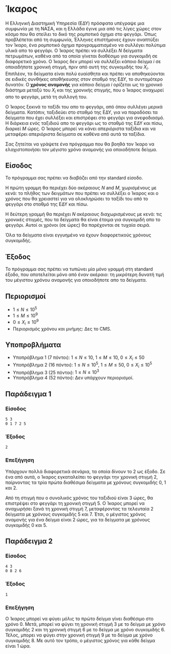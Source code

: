 # Ίκαρος
Η Ελληνική Διαστημική Υπηρεσία (ΕΔΥ) πρόσφατα υπέγραψε μια συμφωνία με τη ΝΑΣΑ, και η Ελλάδα έγινε μια από τις λίγες χώρες στον κόσμο που θα στείλει το δικό της ρομποτικό όχημα στο φεγγάρι.
Όπως προβλέπεται από τη συμφωνία, Έλληνες επιστήμονες έχουν αναπτύξει τον Ίκαρο, ένα ρομποτικό όχημα προγραμματισμένο να συλλέγει πολύτιμα υλικά απο το φεγγάρι.
Ο Ίκαρος πρέπει να συλλέξει $N$ δείγματα πετρωμάτων, καθένα από τα οποία γίνεται διαθέσιμο για συγκομιδή σε διαφορετικό χρόνο.
Ο Ίκαρος δεν μπορεί να συλλέξει κάποιο δείγμα $i$ σε οποιαδήποτε χρονική στιγμή, πριν από αυτή της συγκομιδής του $X_i$.
Επιπλέον, τα δείγματα είναι πολύ ευαίσθητα και πρέπει να αποθηκεύονται σε ειδικές συνθήκες αποθήκευσης στον σταθμό της ΕΔΥ, το συντομότερο δυνατόν.
Ο **χρόνος αναμονής** για κάποιο δείγμα $i$ ορίζεται ως το χρονικό διάστημα μεταξύ του $X_i$ και της χρονικής στιγμής, που ο Ίκαρος αναχωρεί απο το φεγγάρι, μετά τη συλλογή του.

Ο Ίκαρος ξεκινά το ταξίδι του απο το φεγγάρι, από όπου συλλέγει μερικά δείγματα.
Κατόπιν, ταξιδεύει στο σταθμό της ΕΔΥ, για να παραδόσει τα δείγματα που έχει συλλέξει και επιστρέφει στο φεγγάρι για ανεφοδιασμό.
Η διάρκεια ενός ταξιδιού απο το φεγγάρι ως το σταθμό της ΕΔΥ και πίσω, διαρκεί $M$ ώρες.
Ο Ίκαρος μπορεί να κάνει απεριόριστα ταξίδια και να μεταφέρει απεριόριστα δείγματα σε καθένα από αυτά τα ταξίδια.

Σας ζητείται να γράψετε ένα πρόγραμμα που θα βοηθά τον Ίκαρο να ελαχιστοποιήσει τον μέγιστο χρόνο αναμονής για οποιοδήποτε δείγμα.

## Είσοδος

Το πρόγραμμα σας πρέπει να διαβάζει από την standard είσοδο.

Η πρώτη γραμμη θα περιέχει δύο ακέραιους  $N$ and $M$, χωρισμένους με κενά: το πλήθος των δειγμάτων που πρέπει να συλλέξει ο Ίκαρος και ο χρόνος που θα χρειαστεί για να ολοκληρώσει το ταξίδι του από το φεγγάρι στο σταθμό της ΕΔΥ και πίσω.

Η δεύτερη γραμμή θα περιέχει $N$ ακέραιους διαχωρισμένους με κενά: τις χρονικές στιγμές, που τα δείγματα θα είναι έτοιμα για συγκομιδή απο το φεγγάρι. Αυτοί οι χρόνοι (σε ώρες) θα παρέχονται σε τυχαία σειρά.

Όλα τα δείγματα είναι εγγυημένο να έχουν διαφορετικούς χρόνους συγκομιδής.

## Έξοδος

Το πρόγραμμα σας πρέπει να τυπώνει μία μόνο γραμμή στη standard έξοδο, που αποτελείται μόνο από έναν ακέραιο: τη μικρότερη δυνατή τιμή του μέγιστου χρόνου αναμονής για οποιοδήποτε απο τα δείγματα.

## Περιορισμοί

- $1 \le N \le 10^5$
- $1 \le M \le 10^9$
- $0 \le X_i \le 10^9$
- Περιορισμός χρόνου και μνήμης: Δες το CMS.

## Υποπροβλήματα

- Υποπρόβλημα 1 (7 πόντοι): $1 \le N \le 10$, $1 \le M \le 10$, $0 \le X_i \le 50$
- Υποπρόβλημα 2 (16 πόντοι): $1 \le N \le 10^5$, $1 \le M \le 50$, $0 \le X_i \le 10^5$
- Υποπρόβλημα 3 (25 πόντοι): $1 \le N \le 10^3$
- Υποπρόβλημα 4 (52 πόντοι): Δεν υπάρχουν περιορισμοί.

## Παράδειγμα 1

### Είσοδος

    5 3
    0 1 7 2 5

### Έξοδος

    2

### Επεξήγηση

Υπάρχουν πολλά διαφορετικά σενάρια, τα οποία δίνουν το 2 ως έξοδο.
Σε ένα από αυτά, ο Ίκαρος εγκαταλείπει το φεγγάρι την χρονική στιγμή 2, παίρνοντας τα τρία πρώτα διαθέσιμα δείγματα με χρόνους συγκομιδής 0, 1 και 2.

Από τη στιγμή που ο συνολικός χρόνος του ταξιδιού είναι 3 ώρες, θα επιστρέψει στο φεγγάρι τη χρονική στιγμή 5.
Ο Ίκαρος μπορεί να αναχωρήσει ξανά τη χρονική στιγμή 7, μεταφέροντας τα τελευταία 2 δείγματα με χρόνους συγκομιδής 5 και 7.
Έτσι, ο μέγιστος χρόνος αναμονής για ένα δείγμα είναι 2 ώρες, για τα δείγματα με χρόνους συγκομιδής 0 και 5.

## Παράδειγμα 2

### Είσοδος

    4 3
    0 8 2 6

### Έξοδος

    1

### Επεξήγηση

Ο Ίκαρος μπορεί να φύγει μόλις το πρώτο δείγμα γίνει διαθέσιμο στο χρόνο 0.
Μετά, μπορεί να φύγει τη χρονική στιγμή 3 με το δείγμα με χρόνο συγκομιδής 2 και τη χρονική στιγμή 6 με το δείγμα με χρόνο συγκομιδής 6.
Τέλος, μπορει να φύγει στην χρονική στιγμή 9 με το δείγμα με χρόνο συγκομιδής 8.
Με αυτό τον τρόπο, ο μέγιστος χρόνος για κάθε δείγμα είναι 1 ώρα.